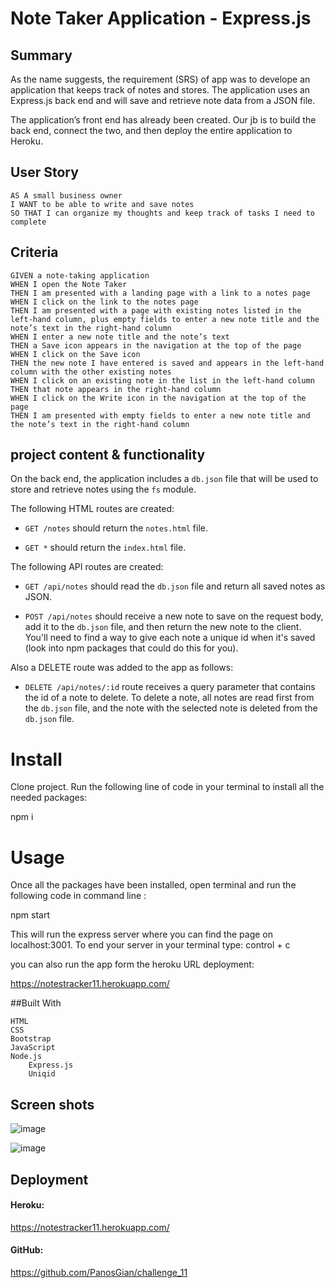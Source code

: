 # Note Taker Application - Express.js

## Summary

As the name suggests, the requirement (SRS) of app was to develope an application that keeps track of notes and stores. The  application uses an Express.js back end and will save and retrieve note data from a JSON file.

The application’s front end has already been created. Our jb is to build the back end, connect the two, and then deploy the entire application to Heroku.

## User Story

```
AS A small business owner
I WANT to be able to write and save notes
SO THAT I can organize my thoughts and keep track of tasks I need to complete
```


## Criteria
```
GIVEN a note-taking application
WHEN I open the Note Taker
THEN I am presented with a landing page with a link to a notes page
WHEN I click on the link to the notes page
THEN I am presented with a page with existing notes listed in the left-hand column, plus empty fields to enter a new note title and the note’s text in the right-hand column
WHEN I enter a new note title and the note’s text
THEN a Save icon appears in the navigation at the top of the page
WHEN I click on the Save icon
THEN the new note I have entered is saved and appears in the left-hand column with the other existing notes
WHEN I click on an existing note in the list in the left-hand column
THEN that note appears in the right-hand column
WHEN I click on the Write icon in the navigation at the top of the page
THEN I am presented with empty fields to enter a new note title and the note’s text in the right-hand column
```

## project content & functionality

On the back end, the application includes a `db.json` file that will be used to store and retrieve notes using the `fs` module.

The following HTML routes are created:

* `GET /notes` should return the `notes.html` file.

* `GET *` should return the `index.html` file.

The following API routes are created:

* `GET /api/notes` should read the `db.json` file and return all saved notes as JSON.

* `POST /api/notes` should receive a new note to save on the request body, add it to the `db.json` file, and then return the new note to the client. You'll need to find a way to give each note a unique id when it's saved (look into npm packages that could do this for you).

 Also a  DELETE route was added to the app as follows:

* `DELETE /api/notes/:id` route receives a query parameter that contains the id of a note to delete. To delete a note, all notes are read first from the `db.json` file, and the note  with the selected note is deleted from the `db.json` file.

# Install

Clone project. Run the following line of code in your terminal to install all the needed packages:

npm i

# Usage

Once all the packages have been installed, open terminal and run the following code in command line :

npm start

This will run the express server where you can find the page on localhost:3001. To end your server in your terminal type: control + c

you can also run the app form the heroku URL deployment:

https://notestracker11.herokuapp.com/




##Built With

    HTML
    CSS
    Bootstrap
    JavaScript
    Node.js
        Express.js
        Uniqid

## Screen shots
![image](https://user-images.githubusercontent.com/70511172/226106864-c32cb128-991a-45cb-bc7b-b75465598de0.png)

![image](https://user-images.githubusercontent.com/70511172/226106881-7057abca-a04c-4c4b-b5f8-9c7e19c22403.png)




## Deployment

#### Heroku:
https://notestracker11.herokuapp.com/

#### GitHub:
 https://github.com/PanosGian/challenge_11
 
